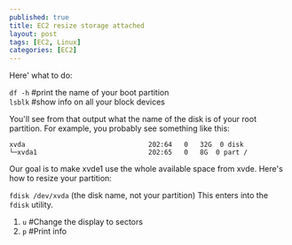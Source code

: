 ```yaml
---
published: true
title: EC2 resize storage attached
layout: post
tags: [EC2, Linux]
categories: [EC2]
---
```

Here' what to do:

 ```df -h``` #print the name of your boot partition <br />
 ```lsblk``` #show info on all your block devices

You'll see from that output what the name of the disk is of your root partition. For example, you probably see something like this: <br />

 ```xvda                               202:64   0   32G  0 disk```  <br />
 ```└─xvda1                            202:65   0   8G  0 part /``` <br />

Our goal is to make xvde1 use the whole available space from xvde. Here's how to resize your partition:

```fdisk /dev/xvda``` (the disk name, not your partition) This enters into the ```fdisk``` utility. </br>

 1. ```u``` #Change the display to sectors
 2. ```p``` #Print info
